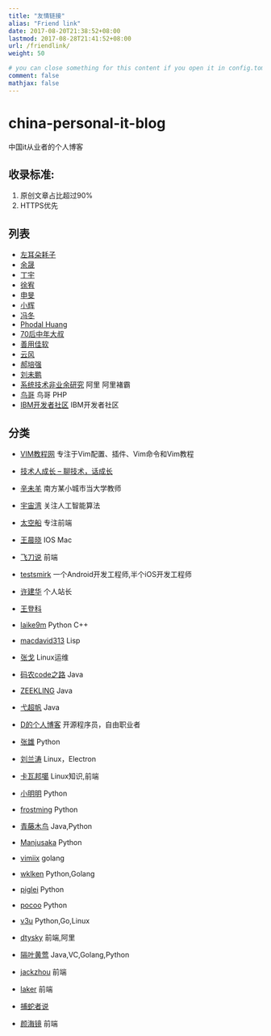 ```yaml
---
title: "友情链接"
alias: "Friend link"
date: 2017-08-20T21:38:52+08:00
lastmod: 2017-08-28T21:41:52+08:00
url: /friendlink/
weight: 50

# you can close something for this content if you open it in config.toml.
comment: false
mathjax: false
---
```

# china-personal-it-blog
中国it从业者的个人博客

## 收录标准:

1. 原创文章占比超过90%
2. HTTPS优先


## 列表

* [左耳朵耗子](https://www.coolshell.cn)
* [余晟](https://www.lifesailor.me/)
* [丁宇](https://dingyu.me/)
* [徐宥](https://blog.youxu.info/)
* [申旻](https://nicrosoft.net/)
* [小辉](https://www.xiaohui.com/)
* [冯冬](https://techsingular.net/)
* [Phodal Huang](https://www.phodal.com/)
* [70后中年大叔](https://www.watch-life.net/)
* [善用佳软](https://xbeta.info/)
* [云风](https://blog.codingnow.com/)
* [郝培强](https://codechina.org/)
* [刘未鹏](http://mindhacks.cn/)
* [系统技术非业余研究](http://blog.yufeng.info) 阿里 阿里褚霸
* [鸟哥](http://www.laruence.com/) 鸟哥 PHP
* [IBM开发者社区](https://www.ibm.com/developerworks/cn/) IBM开发者社区

## 分类
* [VIM教程网](https://vimjc.com/) 专注于Vim配置、插件、Vim命令和Vim教程

* [技术人成长 – 聊技术，话成长](https://www.nndev.cn)

* [辛未羊](https://panqiincs.me/) 南方某小城市当大学教师
* [宇宙湾](https://yuzhouwan.com/) 关注人工智能算法
* [太空船](https://www.boatsky.com/) 专注前端
* [王晨晓](https://chinsyo.com/) IOS Mac
* [飞刀说](https://www.feidaoshuo.com/) 前端
* [testsmirk](https://www.testsmirk.com/) 一个Android开发工程师,半个iOS开发工程师
* [许建华](https://www.xujianhua.com/) 个人站长
* [王登科](https://greatdk.com/) 
* [laike9m](https://laike9m.com/) Python C++
* [macdavid313](https://macdavid313.xyz/) Lisp
* [张戈](https://zhang.ge/) Linux运维
* [码农code之路](http://www.haoservice.cn/) Java
* [ZEEKLING](https://blog.zeekling.cn/) Java
* [弋超帆](https://www.hjljy.cn/) Java
* [D的个人博客](https://88250.b3log.org/) 开源程序员，自由职业者
* [张雄](https://www.zhxiong.com/) Python
* [刘兰涛](https://liulantao.com/) Linux，Electron
* [卡瓦邦噶](https://www.kawabangga.com/) Linux知识,前端
* [小明明](https://www.dongwm.com/) Python
* [frostming](https://frostming.com/) Python
* [青藤木鸟](https://www.qtmuniao.com/) Java,Python
* [Manjusaka](https://manjusaka.itscoder.com/) Python
* [vimiix](https://www.vimiix.com/) golang
* [wklken](http://wklken.me/posts.html) Python,Golang
* [piglei](https://www.zlovezl.cn/) Python
* [pocoo](https://lucumr.pocoo.org/) Python
* [v3u](https://v3u.cn/) Python,Go,Linux


* [dtysky](http://dtysky.moe/) 前端,阿里
* [隔叶黄莺](https://yanbin.blog/) Java,VC,Golang,Python
* [jackzhou](https://jackzhou.co/) 前端
* [laker](http://laker.me/) 前端
* [捕蛇者说](https://pythonhunter.org/)
* [颜海镜](https://yanhaijing.com/) 前端